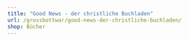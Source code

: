 ```yaml
---
title: "Good News - der christliche Buchladen"
url: /grossbottwar/good-news-der-christliche-buchladen/
shop: Bücher
---
```

